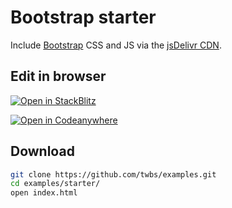 # Bootstrap starter

Include [Bootstrap](https://getbootstrap.com) CSS and JS via the [jsDelivr CDN](https://www.jsdelivr.com/package/npm/bootstrap).

## Edit in browser

[![Open in StackBlitz](https://developer.stackblitz.com/img/open_in_stackblitz.svg)](https://stackblitz.com/github/twbs/examples/tree/main/starter?file=index.html)

[![Open in Codeanywhere](https://codeanywhere.com/img/open-in-codeanywhere-btn.svg)](https://app.codeanywhere.com/#https://github.com/twbs/examples)

## Download

```sh
git clone https://github.com/twbs/examples.git
cd examples/starter/
open index.html
```

